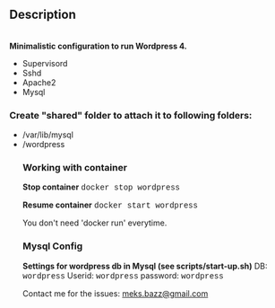 <h2>Description</h2>
<br>
<b>Minimalistic configuration to run Wordpress 4.</b>

<ul>
<li>Supervisord</li>
<li>Sshd</li>
<li>Apache2</li>
<li>Mysql</li>
</ul>

<h3>Create "shared" folder to attach it to following folders:</h3>

<ul>
<li>/var/lib/mysql</li>
<li>/wordpress</li>

<h3>Working with container</h3>

<b>Stop container</b>
<font face="courier">docker stop wordpress</font>

<b>Resume container</b>
<font face="courier">docker start wordpress</font>

<font italic>You don't need 'docker run' everytime.</font>

<h3>Mysql Config</h3>
<b>Settings for wordpress db in Mysql (see scripts/start-up.sh)</b>
DB: <font face="courier">wordpress</font>
Userid: <font face="courier">wordpress</font>
password: <font face="courier">wordpress</font>


Contact me for the issues: meks.bazz@gmail.com


